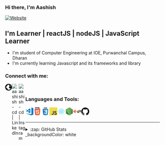 ### Hi there, I'm Aashish

[![Website](https://img.shields.io/website?label=Project_cities_nepal&style=for-the-badge&url=http://react-citytour-nepal.netlify.app)](http://react-citytour-nepal.netlify.app)


## I'm Learner | reactJS | nodeJS | JavaScript Learner
- I'm student of Computer Engineering at IOE, Purwanchal Campus, Dharan
- I'm currently learning Javascript and its frameworks and library



### Connect with me:

[<img align="left" alt="aashish-cd" width="22px" src="https://raw.githubusercontent.com/iconic/open-iconic/master/svg/globe.svg" />][website]
[<img align="left" alt="aashish-cd | LinkedIn" width="22px" src="https://cdn.jsdelivr.net/npm/simple-icons@v3/icons/linkedin.svg" />][linkedin]
[<img align="left" alt="aashish-cd | Instagram" width="22px" src="https://cdn.jsdelivr.net/npm/simple-icons@v3/icons/instagram.svg" />][instagram]

<br />

### Languages and Tools:

<img align="left" alt="Visual Studio Code" width="26px" src="https://raw.githubusercontent.com/github/explore/80688e429a7d4ef2fca1e82350fe8e3517d3494d/topics/visual-studio-code/visual-studio-code.png" />
<img align="left" alt="HTML5" width="26px" src="https://raw.githubusercontent.com/github/explore/80688e429a7d4ef2fca1e82350fe8e3517d3494d/topics/html/html.png" />
<img align="left" alt="CSS3" width="26px" src="https://raw.githubusercontent.com/github/explore/80688e429a7d4ef2fca1e82350fe8e3517d3494d/topics/css/css.png" />
<img align="left" alt="JavaScript" width="26px" src="https://raw.githubusercontent.com/github/explore/80688e429a7d4ef2fca1e82350fe8e3517d3494d/topics/javascript/javascript.png" />
<img align="left" alt="React" width="26px" src="https://raw.githubusercontent.com/github/explore/80688e429a7d4ef2fca1e82350fe8e3517d3494d/topics/react/react.png" />

<img align="left" alt="Node.js" width="26px" src="https://raw.githubusercontent.com/github/explore/80688e429a7d4ef2fca1e82350fe8e3517d3494d/topics/nodejs/nodejs.png" />

<img align="left" alt="Git" width="26px" src="https://raw.githubusercontent.com/github/explore/80688e429a7d4ef2fca1e82350fe8e3517d3494d/topics/git/git.png" />
<img align="left" alt="GitHub" width="26px" src="https://raw.githubusercontent.com/github/explore/78df643247d429f6cc873026c0622819ad797942/topics/github/github.png" />

<br />
<br />



---




<details>
  <summary>:zap: GitHub Stats</summary>

  <img  alt="aashish-cd's GitHub Stats" src="https://github-readme-stats.vercel.app/api?username=aashish-cd&count_private=true&show_icons=true" />

</details>
 _backgroundColor: white 



[website]: http://react-citytour-nepal.netlify.app
[instagram]: https://instagram.com/bhattaashish00
[linkedin]: https://linkedin.com/in/bhattaashish00
